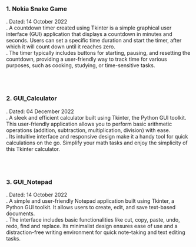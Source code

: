 <h3>1. Nokia Snake Game</h3>
<p>
    . Dated: 14 October 2022 <br>
    . A countdown timer created using Tkinter is a simple graphical user interface (GUI) application that displays a countdown in minutes and seconds. Users can set a specific time duration and start the timer, after which it will count down until it reaches zero.<br>
    . The timer typically includes buttons for starting, pausing, and resetting the countdown, providing a user-friendly way to track time for various purposes, such as cooking, studying, or time-sensitive tasks.
</p>
<br><br>
<h3>2. GUI_Calculator</h3>
<p>
    . Dated: 04 December 2022 <br>
    . A sleek and efficient calculator built using Tkinter, the Python GUI toolkit. This user-friendly application allows you to perform basic arithmetic operations (addition, subtraction, multiplication, division) with ease.<br>
    . Its intuitive interface and responsive design make it a handy tool for quick calculations on the go. Simplify your math tasks and enjoy the simplicity of this Tkinter calculator.
</p>
<br><br>
<h3>3. GUI_Notepad</h3>
<p>
    . Dated: 14 October 2022 <br>
    . A simple and user-friendly Notepad application built using Tkinter, a Python GUI toolkit. It allows users to create, edit, and save text-based documents.<br>
    . The interface includes basic functionalities like cut, copy, paste, undo, redo, find and replace. Its minimalist design ensures ease of use and a distraction-free writing environment for quick note-taking and text editing tasks.<br>
</p>
